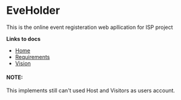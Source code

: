 # EveHolder
This is the online event registeration web apllication for ISP project

**Links to docs** <br>
- [Home](../../wiki)
- [Requirements](../../wiki/Requirements)
- [Vision](../../wiki/Vision)

#### NOTE:
 This implements still can't used Host and Visitors as users account.